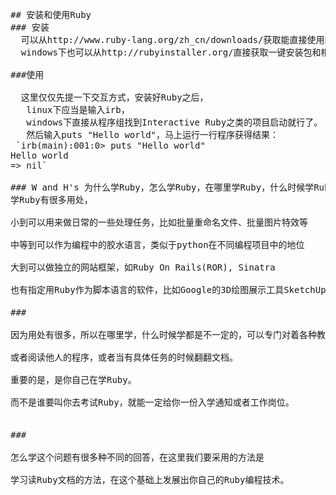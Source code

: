 <pre>
## 安装和使用Ruby
### 安装
  可以从http://www.ruby-lang.org/zh_cn/downloads/获取能直接使用的Ruby，以及用来安装的Ruby源码
  windows下也可以从http://rubyinstaller.org/直接获取一键安装包和相关的开发工具
  
###使用

  这里仅仅先提一下交互方式，安装好Ruby之后，
   linux下应当是输入irb，
   windows下直接从程序组找到Interactive Ruby之类的项目启动就行了。
   然后输入puts "Hello world"，马上运行一行程序获得结果：
 `irb(main):001:0> puts "Hello world"
Hello world
=> nil`

### W and H's 为什么学Ruby，怎么学Ruby，在哪里学Ruby，什么时候学Ruby，谁在学Ruby
学Ruby有很多用处，

小到可以用来做日常的一些处理任务，比如批量重命名文件、批量图片特效等

中等到可以作为编程中的胶水语言，类似于python在不同编程项目中的地位

大到可以做独立的网站框架，如Ruby On Rails(ROR), Sinatra

也有指定用Ruby作为脚本语言的软件，比如Google的3D绘图展示工具SketchUp

###　

因为用处有很多，所以在哪里学，什么时候学都是不一定的，可以专门对着各种教程钻研，也可以直接写小程序来熟悉写法，

或者阅读他人的程序，或者当有具体任务的时候翻翻文档。

重要的是，是你自己在学Ruby。

而不是谁要叫你去考试Ruby，就能一定给你一份入学通知或者工作岗位。


###　

怎么学这个问题有很多种不同的回答，在这里我们要采用的方法是

学习读Ruby文档的方法，在这个基础上发展出你自己的Ruby编程技术。
</pre>